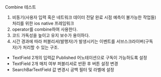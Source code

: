 
Combine 테스트

1. 비동기(사용자 입력 혹은 네트워크 데이터 전달 완료 시점 예측이 불가능한 작업들) 처리를 위한 ios native 프레임워크
2. operator를 combine하여 사용한다.
3. 코드 가독성을 높이고 유지 보수가 용이하다.
4. 시간 경과에 따라 퍼블리셔(발행자)가 발생시키는 이벤트를 서브스크라이버(구독자)가 처리할 수 있는 구조.

- TextField 2개의 입력값 Published 어노테이션으로 구독이 가능하도록 설정
- TextField 2개 매치 여부 퍼블리셔로 반환 후 버튼 설정 변경
- SearchBarTextField 값 변경시 공백 필터 및 라벨에 설정
